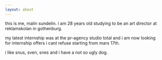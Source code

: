 ```yaml
---
layout: about
---
```

this is me, malin sundelin. i am 28 years old studying to be an art director at reklamskolan in gothenburg. 

my latest internship was at the pr-agency studio total and i am now looking for internship offers i cant refuse starting from mars 17th.

i like snus, sven, snes and i have a not so ugly dog.